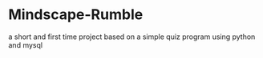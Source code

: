 # Mindscape-Rumble
a short and first time project based on a simple quiz program using python and mysql
